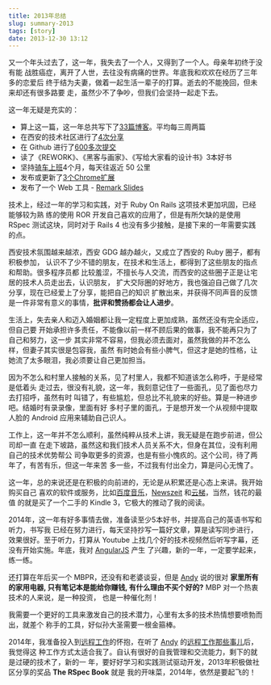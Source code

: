 ```yaml
---
title: 2013年总结
slug: summary-2013
tags: [story]
date: 2013-12-30 13:12
---
```


又一个年头过去了，这一年，我失去了一个人，又得到了一个人。母亲年初终于没有能
战胜癌症，离开了人世，去往没有病痛的世界。年底我和欢欢在经历了三年多的恋爱后
终于结为夫妻，做着一起生活一辈子的打算。逝去的不能挽回，但未来却还有很多路要
走，虽然少不了争吵，但我们会坚持一起走下去。

这一年无疑是充实的：

* 算上这一篇，这一年总共写下了[33篇博客][1]。平均每三周两篇
* 在西安的技术社区进行了[4次分享][2]
* 在 Github 进行了[600多次提交][3]
* 读了《REWORK》、《黑客与画家》、《写给大家看的设计书》3本好书
* 坚持[骑车上班][4]4个月，每天往返近 50 公里
* 发布或更新了[3个Chrome扩展][5]
* 发布了一个 Web 工具 - [Remark Slides][6]

技术上，经过一年的学习和实践，对于 Ruby On Rails 这项技术更加巩固，已经能够较为熟
练的使用 ROR 开发自己喜欢的应用了，但是有所欠缺的是使用 RSpec 测试这块，同时对于
Rails 4 也没有多少接触，是接下来的一年需要实践的点。

西安技术氛围越来越浓，西安 GDG 越办越火，又成立了西安的 Ruby 圈子，都有积极参加，
认识不了少不错的朋友，在技术和生活上，都得到了这些朋友的指点和帮助。很多程序员都
比较羞涩，不擅长与人交流，而西安的这些圈子正是让宅居的技术人员走出去，认识朋友，
扩大交际圈的好地方，我也强迫自己做了几次分享，现在已经爱上了分享，能把自己的知识
扩散出来，并获得不同声音的反馈是一件非常有意义的事情，**批评和赞扬都会让人进步**。

生活上，失去亲人和迈入婚姻都让我一定程度上更加成熟，虽然还没有完全适应，但自己要
开始承担许多责任，不能像以前一样不顾后果的做事，我不能再只为了自己和努力，这一步
其实非常不容易，但我必须去面对，虽然我做的并不怎么样，但妻子其实很是包容我，虽然
有时她会有些小脾气，但这才是她的性格，让她流了太多眼泪，我必须要让自己更加担当。

因为不怎么和村里人接触的关系，见了村里人，我都不知道该怎么称呼，于是经常是低着头
走过去，很没有礼貌，这一年，我刻意记住了一些面孔，见了面也尽力去打招呼，虽然有时
叫错了，有些尴尬，但总比不礼貌来的好些。算是一种进步吧。结婚时有录录像，里面有好
多村子里的面孔，于是想开发一个从视频中提取人脸的 Android 应用来辅助自己识人。

工作上，这一年并不怎么顺利，虽然纯粹从技术上讲，我无疑是在跑步前进，但公司却一直
在走下坡路，虽然这和我们技术人员关系不大，但身在其位，没有利用自己的技术优势帮公
司争取更多的资源，也是有些小愧疚的。这个公司，待了两年了，有苦有乐，但这一年来苦
多一些，不过我有付出全力，算是问心无愧了。

这一年，总的来说还是在积极的向前进的，无论是从积累还是心态上来讲。我开始购买自己
喜欢的软件或服务，比如[百度音乐][7]，[Newszeit][8] 和[云梯][9]，当然，钱花的最值
的就是买了一个二手的 Kindle 3，它极大的推动了我的阅读。

2014年，这一年有好多事情去做，准备读至少5本好书，并提高自己的英语书写和听力，书写我
已经在努力进行，每天坚持抄写一篇好文章，算是读写同步进行，效果很好。至于听力，打算从
Youtube 上找几个好的技术视频然后听写字幕，还没有开始实施。年底，我对 [AngularJS] 产生
了兴趣，新的一年，一定要学起来，练一练。

还打算在年后买一个 MBPR，还没有和老婆谈妥，但是 [Andy] 说的很对 **家里所有的家用电器, 
只有笔记本是能给你赚钱, 有什么理由不买个好的?** MBP 对一个热衷技术的人来说，是一种投资，
也是一种催化剂！

我需要一个更好的工具来激发自己的技术潜力，心里有太多的技术热情想要喷勃而出，就差个
称手的工具，好似孙大圣需要一根金箍棒。

2014年，我准备投入到[远程工作][11]的怀抱，在听了 [Andy] 的[远程工作那些事儿][10]后，我觉得这
种工作方式太适合我了。自认有很好的自我管理和交流能力，剩下的就是过硬的技术了，新的一
年，要好好学习和实践测试驱动开发，2013年积极做社区分享的奖品 **The RSpec Book** 就是
我的开味菜，2014年，依然是要起飞的！

[1]: http://www.g2w.me/articles/
[2]: https://github.com/greatghoul/slides
[3]: https://github.com/greatghoul
[4]: http://www.g2w.me/2013/08/riding-to-work/
[5]: https://github.com/organizations/GDG-Xian
[6]: http://remarks.sinaapp.com/
[7]: http://play.baidu.com
[8]: https://www.newszeit.com/
[9]: https://www.yunti.me/
[10]: https://speakerdeck.com/yorzi/yuan-cheng-gong-zuo-na-xie-shi-er
[11]: https://github.com/greatghoul/remote-working
[AngularJS]: http://www.angularjs.org/
[Andy]: http://weibo.com/yorzi
